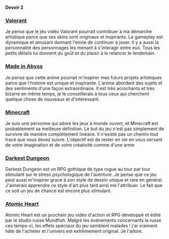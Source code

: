**Devoir 2**

### [Valorant](https://playvalorant.com/fr-fr/)
Je pense que le jeu vidéo Valorant pourrait contribuer à ma démarche artistique parce que ses skins sont originaux et inspirants. Le gameplay est dynamique et amusant donnant l'envie de continuer à jouer. Il y a aussi la personnalité des personnages les menant à s'interagir entre eux. Tous les petits détails lui donnent du goût et du 
plaisir à le relancer le lendemain.

### [Made in Abyss](https://youtu.be/kqBNQEUI8dM)
Je pense que cette anime pourrait m'inspirer mes futurs projets artistiques parce que l'histoire est unique et inspirante. L'anime abordant des sujets et des sentiments d'une façon extraordinaire. Il est très acrochants et très bizarre en même temps, je le conseillerais à tous ceux qui cherchent quelque chose de nouveaux et d'intéressant.

### [Minecraft](https://youtu.be/htOLSv8-oR8) 
Je suis une personne qui adore les jeux à monde ouvert, et Minecraft est probablement sa meilleure définition. Le but du jeu n'est pas simplement de survivre de manière complètement linéaire. Il n'existe pas un chemin tout tracé que vous devez suivre. L'objectif est de rester en vie en vous servant de votre imagination et de votre créativité comme d'une arme

### [Darkest Dungeon](https://youtu.be/AQLxdHfMPF8)
Darkest Dungeon est un RPG gothique de type rogue au tour par tour stimulant sur le stress psychologique de l'aventure. Je pense que ce jeu peut aussi m'inspirer grace à son style de dessin unique et rare en général. J'aimerais apprendre ce style d'art plus tard ainsi me l'attribuer. Le fait que ce soit un jeu de chance est encore plus stimulant.

### [Atomic Heart](https://youtu.be/VbIc2_FwReE) 
Atomic Heart est un prochain jeu vidéo d'action et RPG développé et édité par le studio russe Mundfish. Malgré les événements concernants la russe ces temps-ci, les effets spéciaux du jeu semblent malades ! j'ai vraiment hâte de l'acheter et l'univers est extrêmement original. Je l'adore.
